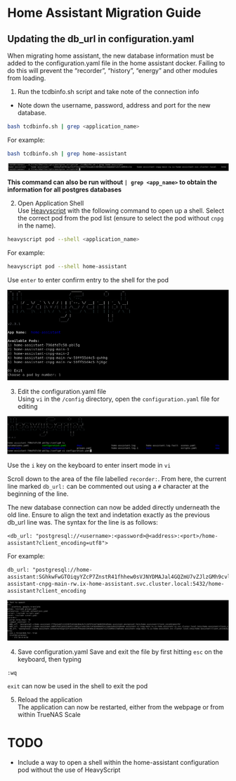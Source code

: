 # Home Assistant Migration Guide

## Updating the db_url in configuration.yaml

When migrating home assistant, the new database information must be added to the configuration.yaml file in the home assistant docker. Failing to do this will prevent the “recorder”, “history”, “energy” and other modules from loading.

1. Run the tcdbinfo.sh script and take note of the connection info
- Note down the username, password, address and port for the new database.

```bash
bash tcdbinfo.sh | grep <application_name>
```

For example:
```bash
bash tcdbinfo.sh | grep home-assistant
```
![tcdbinfo-output](./img/tcdbinfo-output.png)

**This command can also be run without `| grep <app_name>` to obtain the information for all postgres databases**

2. Open Application Shell  
Use [Heavyscript](https://github.com/Heavybullets8/heavy_script) with the following command to open up a shell. Select the correct pod from the pod list (ensure to select the pod without `cnpg` in the name).

```bash
heavyscript pod --shell <application_name>
```
For example:

```bash
heavyscript pod --shell home-assistant
```
Use `enter` to enter confirm entry to the shell for the pod

![heavyscript-pod-select](./img/heavyscript-pod-select.png)

3. Edit the configuration.yaml file  
Using `vi` in the `/config` directory, open the `configuration.yaml` file for editing

![vi-configuration](./img/vi-configuration.png)

Use the `i` key on the keyboard to enter insert mode in `vi`

Scroll down to the area of the file labelled `recorder:`. From here, the current line marked `db_url:` can be commented out using a `#` character at the beginning of the line.  
  
The new database connection can now be added directly underneath the old line. Ensure to align the text and indetation exactly as the previous db_url line was. The syntax for the line is as follows:

```
<db_url: "postgresql://<username>:<password>@<address>:<port>/home-assistant?client_encoding=utf8">
```
For example:
```
db_url: "postgresql://home-assistant:SGhkwFwGTOiqyYZcP7ZnstR41fhhew0sVJNYDMAJal4GQZmU7vZJlzGMh9cvlm@home-assistant-cnpg-main-rw.ix-home-assistant.svc.cluster.local:5432/home-assistant?client_encoding
```

![configuration-update](./img/configuration-update.png)


4. Save configuration.yaml
Save and exit the file by first hitting `esc` on the keyboard, then typing 

```
:wq
```  

`exit` can now be used in the shell to exit the pod

5. Reload the application  
The application can now be restarted, either from the webpage or from within TrueNAS Scale

# TODO
- Include a way to open a shell within the home-assistant configuration pod without the use of HeavyScript


